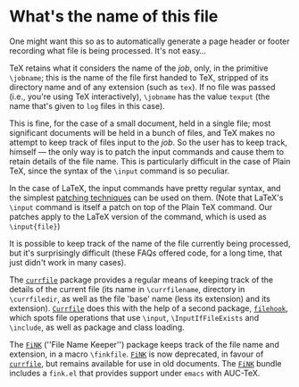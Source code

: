 # What's the name of this file

One might want this so as to automatically generate a page header or
footer recording what file is being processed.  It's not easy&hellip;

TeX retains what it considers the name of the _job_, only, in
the primitive `\jobname`; this is the name of the file first
handed to TeX, stripped of its directory name and of any extension
(such as `tex`).  If no file was passed (i.e., you're using
TeX interactively), `\jobname` has the value `texput`
(the name that's given to `log` files in this case).

This is fine, for the case of a small document, held in a single file;
most significant documents will be held in a bunch of files, and
TeX makes no attempt to keep track of files input to the
_job_.  So the user has to keep track, himself&nbsp;&mdash; the only way
is to patch the input commands and cause them to retain details of the
file name.  This is particularly difficult in the case of Plain TeX,
since the syntax of the `\input` command is so peculiar.

In the case of LaTeX, the input commands have pretty regular
syntax, and the simplest [patching techniques](./FAQ-patch.html) can be
used on them.  (Note that LaTeX's `\input` command is itself a
patch on top of the Plain TeX command.  Our patches apply to the
LaTeX version of the command, which is used as `\input{file}`)

It is possible to keep track of the name of the file currently being
processed, but it's surprisingly difficult (these FAQs offered
code, for a long time, that just didn't work in many cases).

The [`currfile`](http://ctan.org/pkg/currfile) package provides a regular means of keeping
track of the details of the current file (its name in
`\currfilename`, directory in `\currfiledir`, as well as the
file 'base' name (less its extension) and its extension).
[`Currfile`](http://ctan.org/pkg/Currfile) does this with the help of a second package,
[`filehook`](http://ctan.org/pkg/filehook), which spots file operations that use `\input`,
`\InputIfFileExists` and `\include`, as well as package and
class loading.

The [`FiNK`](http://ctan.org/pkg/FiNK) (''File Name Keeper'') package keeps track of the
file name and extension, in a macro `\finkfile`.  [`FiNK`](http://ctan.org/pkg/FiNK) is
now deprecated, in favour of [`currfile`](http://ctan.org/pkg/currfile), but remains available
for use in old documents.
The [`FiNK`](http://ctan.org/pkg/FiNK) bundle includes a `fink.el` that provides
support under `emacs` with AUC-TeX.

